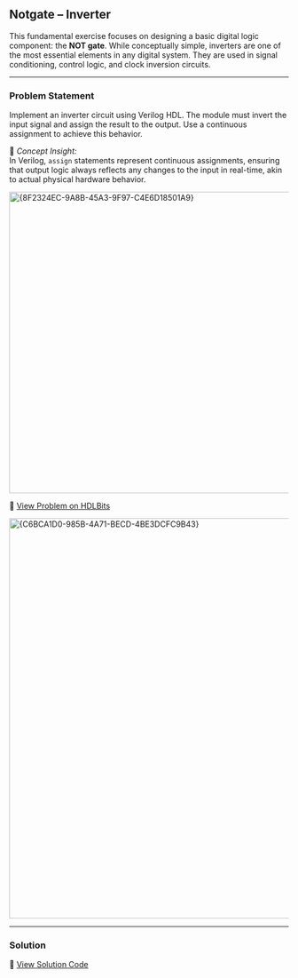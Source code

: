 ## Notgate – Inverter

This fundamental exercise focuses on designing a basic digital logic component: the **NOT gate**. While conceptually simple, inverters are one of the most essential elements in any digital system. They are used in signal conditioning, control logic, and clock inversion circuits.

---

### Problem Statement  
Implement an inverter circuit using Verilog HDL. The module must invert the input signal and assign the result to the output. Use a continuous assignment to achieve this behavior.

📘 *Concept Insight:*  
In Verilog, `assign` statements represent continuous assignments, ensuring that output logic always reflects any changes to the input in real-time, akin to actual physical hardware behavior.

<img width="543" alt="{8F2324EC-9A8B-45A3-9F97-C4E6D18501A9}" src="https://github.com/user-attachments/assets/d3a5d3f8-3014-435d-8f0b-6537e85f770f" />


🔗 [View Problem on HDLBits](https://hdlbits.01xz.net/wiki/Notgate)

<img width="721" alt="{C6BCA1D0-985B-4A71-BECD-4BE3DCFC9B43}" src="https://github.com/user-attachments/assets/86f2af94-e2e6-4e9d-9a01-d40d89d8f582" />

---

### Solution  
📄 [View Solution Code](https://github.com/EswarAdithya011/HDLBits/blob/main/Problem%20Sets/2.%20Verilog%20Language/2.1%20Basics/2.1.3%20Inverter/Inverter.v)

